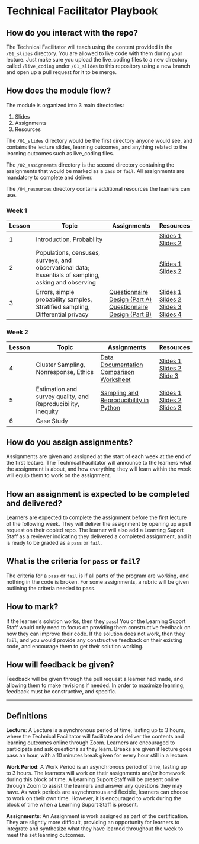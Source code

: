 # Technical Facilitator Playbook

## How do you interact with the repo?
The Technical Facilitator will teach using the content provided in the `/01_slides` directory. You are allowed to live code with them during your lecture. Just make sure you upload the live_coding files to a new directory called `/live_coding` under `/01_slides` to this repository using a new branch and open up a pull request for it to be merge.

## How does the module flow?
The module is organized into 3 main directories:
1. Slides
2. Assignments
3. Resources

The `/01_slides` directory would be the first directory anyone would see, and contains the lecture slides, learning outcomes, and anything related to the learning outcomes such as live_coding files.

The `/02_assignments` directory is the second directory containing the assignments that would be marked as a `pass` or `fail`. All assignments are mandatory to complete and deliver.

The `/04_resources` directory contains additional resources the learners can use.

### Week 1

| Lesson | Topic                                                                                        | Assignments      | Resources  |
|--------|----------------------------------------------------------------------------------------------|------------------|------------|
| 1      | Introduction, Probability                                                                    |                  | [Slides 1](../01_slides/00_introduction_slides.pdf) <br> [Slides 2](../01_slides/01_probability_slides.pdf) |
| 2      | Populations, censuses, surveys, and observational data; Essentials of sampling, asking and observing  |  | [Slides 1](../01_slides/02_populations_censuses_surveys_and_observational_data_slides.pdf) <br> [Slides 2](../01_slides/03_essentials_of_sampling_asking_and_observing_slides.pdf)|
| 3      | Errors, simple probability samples, Stratified sampling, Differential privacy         | [Questionnaire Design (Part A)](../02_assignments/questionnaire_design_part_a.md) <br> [Questionnaire Design (Part B)](../02_assignments/questionnaire_design_part_b.md) | [Slides 1](../01_slides/04_errors_slides.pdf) <br> [Slides 2](../01_slides/05_simple_probability_samples_slides.pdf) <br> [Slides 3](../01_slides/06_stratified_sampling_slides.pdf) <br> [Slides 4](../01_slides/07_differential_privacy_slides.pdf) |

### Week 2

| Lesson | Topic                                                                                        | Assignments      | Resources  |
|--------|----------------------------------------------------------------------------------------------|------------------|------------|
| 4      | Cluster Sampling, Nonresponse, Ethics | [Data Documentation Comparison Worksheet](../02_assignments/data_documentation_comparison_worksheet.md) | [Slides 1](../01_slides/08_cluster_sampling_slides.pdf) <br> [Slides 2](../01_slides/09_nonresponse_slides.pdf) <br> [Slide 3](../01_slides/10_ethics_slides.pdf) |
| 5      |  Estimation and survey quality, and Reproducibility, Inequity| [Sampling and Reproducibility in Python](../02_assignments/sampling_and_reproducibility.md) | [Slides 1](../01_slides/11_estimation_and_survey_quality_slides.pdf) <br> [Slides 2](../01_slides/12_reproducibility_slides.pdf) <br> [Slides 3](../01_slides/13_inequity_slides.pdf)|  
| 6      | Case Study  | | | 

## How do you assign assignments?
Assignments are given and assigned at the start of each week at the end of the first lecture. The Technical Facilitator will announce to the learners what the assignment is about, and how everything they will learn within the week will equip them to work on the assignment.

## How an assignment is expected to be completed and delivered?
Learners are expected to complete the assignment before the first lecture of the following week. They will deliver the assignment by opening up a pull request on their copied repo. The learner will also add a Learning Suport Staff as a reviewer indicating they delivered a completed assignment, and it is ready to be graded as a `pass` or `fail`.

## What is the criteria for `pass` or `fail`?
The criteria for a `pass` or `fail` is if all parts of the program are working, and nothing in the code is broken. For some assignments, a rubric will be given outlining the criteria needed to pass.

## How to mark?
If the learner's solution works, then they `pass`! You or the Learning Suport Staff would only need to focus on providing them constructive feedback on how they can improve their code. If the solution does not work, then they `fail`, and you would provide any constructive feedback on their existing code, and encourage them to get their solution working.

## How will feedback be given?
Feedback will be given through the pull request a learner had made, and allowing them to make revisions if needed. In order to maximize learning, feedback must be constructive, and specific.

<hr>

## Definitions
**Lecture**: A Lecture is a synchronous period of time, lasting up to 3 hours, where the Technical Facilitator will facilitate and deliver the contents and learning outcomes online through Zoom. Learners are encouraged to participate and ask questions as they learn. Breaks are given if lecture goes pass an hour, with a 10 minutes break given for every hour still in a lecture.

**Work Period**: A Work Period is an asynchronous period of time, lasting up to 3 hours. The learners will work on their assignments and/or homework during this block of time. A Learning Suport Staff will be present online through Zoom to assist the learners and answer any questions they may have. As work periods are asynchronous and flexible, learners can choose to work on their own time. However, it is encouraged to work during the block of time when a Learning Suport Staff is present.

**Assignments**: An Assignment is work assigned as part of the certification. They are slightly more difficult, providing an opportunity for learners to integrate and synthesize what they have learned throughout the week to meet the set learning outcomes.

